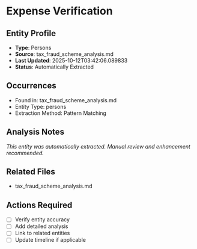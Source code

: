 # Expense Verification

## Entity Profile
- **Type**: Persons
- **Source**: tax_fraud_scheme_analysis.md
- **Last Updated**: 2025-10-12T03:42:06.089833
- **Status**: Automatically Extracted

## Occurrences
- Found in: tax_fraud_scheme_analysis.md
- Entity Type: persons
- Extraction Method: Pattern Matching

## Analysis Notes
*This entity was automatically extracted. Manual review and enhancement recommended.*

## Related Files
- tax_fraud_scheme_analysis.md

## Actions Required
- [ ] Verify entity accuracy
- [ ] Add detailed analysis
- [ ] Link to related entities
- [ ] Update timeline if applicable
